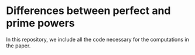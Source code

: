# Differences between perfect and prime powers
 In this repository, we include all the code necessary for the computations in the paper.
